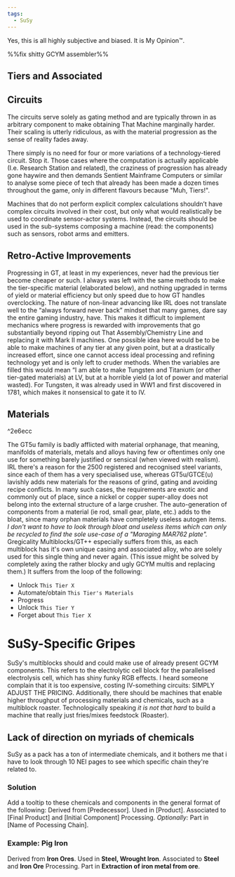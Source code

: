 ```yaml
---
tags:
  - SuSy
---
```

Yes, this is all highly subjective and biased. It is My Opinion™.

%%fix shitty GCYM assembler%%

## Tiers and Associated

## Circuits
The circuits serve solely as gating method and are typically thrown in as arbitrary component to make obtaining That Machine marginally harder. Their scaling is utterly ridiculous, as with the material progression as the sense of reality fades away. 

There simply is no need for four or more variations of a technology-tiered circuit. Stop it. 
Those cases where the computation is actually applicable (I.e. Research Station and related), the craziness of progression has already gone haywire and then demands Sentient Mainframe Computers or similar to analyse some piece of tech that already has been made a dozen times throughout the game, only in different flavours because "Muh, Tiers!". 

Machines that do not perform explicit complex calculations shouldn’t have complex circuits involved in their cost, but only what would realistically be used to coordinate sensor-actor systems. Instead, the circuits should be used in the sub-systems composing a machine (read: the components) such as sensors, robot arms and emitters.
## Retro-Active Improvements
Progressing in GT, at least in my experiences, never had the previous tier become cheaper or such. I always was left with the same methods to make the tier-specific material (elaborated below), and nothing upgraded in terms of yield or material efficiency but only speed due to how GT handles overclocking. 
The nature of non-linear advancing like IRL does not translate well to the “always forward never back” mindset that many games, dare say the entire gaming industry, have. This makes it difficult to implement mechanics where progress is rewarded with improvements that go substantially beyond ripping out That Assembly/Chemistry Line and replacing it with Mark II machines.
One possible idea here would be to be able to make machines of any tier at any given point, but at a drastically increased effort, since one cannot access ideal processing and refining technology yet and is only left to cruder methods. 
When the variables are filled this would mean “I am able to make Tungsten and Titanium (or other tier-gated materials) at LV, but at a horrible yield (a lot of power and material wasted).
For Tungsten, it was already used in WW1 and first discovered in 1781, which makes it nonsensical to gate it to IV. 
## Materials

^2e6ecc

The GT5u family is badly afflicted with material orphanage, that meaning, manifolds of materials, metals and alloys having few or oftentimes only one use for something barely justified or sensical (when viewed with realism). 
IRL there's a reason for the 2500 registered and recognised steel variants, since each of them has a very specialised use, whereas GT5u/GTCE(u) lavishly adds new materials for the reasons of grind, gating and avoiding recipe conflicts. 
In many such cases, the requirements are exotic and commonly out of place, since a nickel or copper super-alloy does not belong into the external structure of a large crusher.
The auto-generation of components from a material (ie rod, small gear, plate, etc.) adds to the bloat, since many orphan materials have completely useless autogen items.
	*I don't want to have to look through bloat and useless items which can only be recycled to find the sole use-case of a "Maraging MAR762 plate".*
Gregicality Multiblocks/GT++ especially suffers from this, as each multiblock has it's own unique casing and associated alloy, who are solely used for this single thing and never again. 
	(This issue might be solved by completely axing the rather blocky and ugly GCYM multis and replacing them.)
It suffers from the loop of the following:
- Unlock `This Tier X`
- Automate/obtain `This Tier's Materials`
- Progress
- Unlock `This Tier Y`
- Forget about `This Tier X`
# SuSy-Specific Gripes 

SuSy's multiblocks should and could make use of already present GCYM components. This refers to the electrolytic cell block for the parallelised electrolysis cell, which has shiny funky RGB effects. 
I heard someone complain that it is too expensive, costing IV-something circuits: SIMPLY ADJUST THE PRICING.
Additionally, there should be machines that enable higher throughput of processing materials and chemicals, such as a multiblock roaster. 
Technologically speaking *it is not that hard* to build a machine that really just fries/mixes feedstock (Roaster). 
## Lack of direction on myriads of chemicals
SuSy as a pack has a ton of intermediate chemicals, and it bothers me that i have to look through 10 NEI pages to see which specific chain they're related to.
### Solution
Add a tooltip to these chemicals and components in the general format of the following:
	Derived from \[Predecessor].
	Used in \[Product]. 
	Associated to \[Final Product] and \[Initial Component] Processing.
	*Optionally:*
	Part in \[Name of Pocessing Chain].
### Example: Pig Iron
 Derived from **Iron Ores**.
 Used in **Steel, Wrought Iron**. 
 Associated to **Steel** and **Iron Ore** Processing.
 Part in **Extraction of iron metal from ore**. 